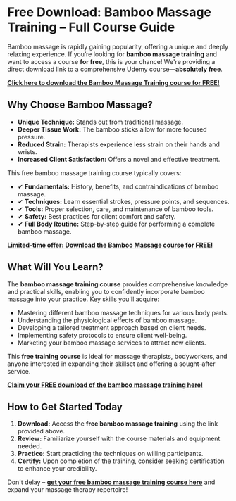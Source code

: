 # Free Download: Bamboo Massage Training – Full Course Guide

Bamboo massage is rapidly gaining popularity, offering a unique and deeply relaxing experience. If you’re looking for **bamboo massage training** and want to access a course **for free**, this is your chance! We're providing a direct download link to a comprehensive Udemy course—**absolutely free**.

[**Click here to download the Bamboo Massage Training course for FREE!**](https://udemywork.com/bamboo-massage-training)

## Why Choose Bamboo Massage?

*   **Unique Technique:** Stands out from traditional massage.
*   **Deeper Tissue Work:** The bamboo sticks allow for more focused pressure.
*   **Reduced Strain:** Therapists experience less strain on their hands and wrists.
*   **Increased Client Satisfaction:** Offers a novel and effective treatment.

This free bamboo massage training course typically covers:

*   ✔ **Fundamentals:** History, benefits, and contraindications of bamboo massage.
*   ✔ **Techniques:** Learn essential strokes, pressure points, and sequences.
*   ✔ **Tools:** Proper selection, care, and maintenance of bamboo tools.
*   ✔ **Safety:** Best practices for client comfort and safety.
*   ✔ **Full Body Routine:** Step-by-step guide for performing a complete bamboo massage.

[**Limited-time offer: Download the Bamboo Massage course for FREE!**](https://udemywork.com/bamboo-massage-training)

## What Will You Learn?

The **bamboo massage training course** provides comprehensive knowledge and practical skills, enabling you to confidently incorporate bamboo massage into your practice. Key skills you'll acquire:

*   Mastering different bamboo massage techniques for various body parts.
*   Understanding the physiological effects of bamboo massage.
*   Developing a tailored treatment approach based on client needs.
*   Implementing safety protocols to ensure client well-being.
*   Marketing your bamboo massage services to attract new clients.

This **free training course** is ideal for massage therapists, bodyworkers, and anyone interested in expanding their skillset and offering a sought-after service.

[**Claim your FREE download of the bamboo massage training here!**](https://udemywork.com/bamboo-massage-training)

## How to Get Started Today

1.  **Download:** Access the **free bamboo massage training** using the link provided above.
2.  **Review:** Familiarize yourself with the course materials and equipment needed.
3.  **Practice:** Start practicing the techniques on willing participants.
4.  **Certify:** Upon completion of the training, consider seeking certification to enhance your credibility.

Don't delay – **[get your free bamboo massage training course here](https://udemywork.com/bamboo-massage-training)** and expand your massage therapy repertoire!
